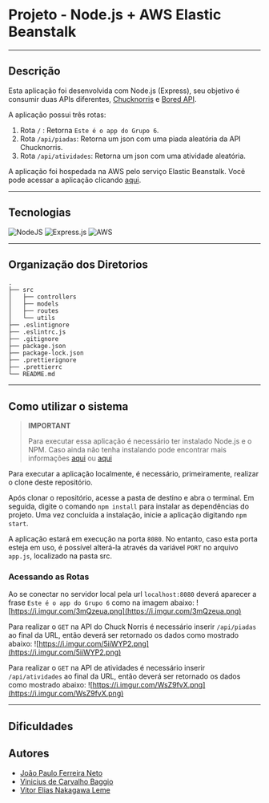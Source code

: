# Projeto - Node.js + AWS Elastic Beanstalk

---

## Descrição

Esta aplicação foi desenvolvida com Node.js (Express), seu objetivo é consumir duas APIs diferentes, [Chucknorris](https://api.chucknorris.io/) e [Bored API](https://www.boredapi.com/).  

A aplicação possui três rotas:

1. Rota `/` : Retorna `Este é o app do Grupo 6`.
2. Rota `/api/piadas`: Retorna um json com uma piada aleatória da API Chucknorris.
3. Rota `/api/atividades`: Retorna um json com uma atividade aleatória.

A aplicação foi hospedada na AWS pelo serviço Elastic Beanstalk. Você pode acessar a aplicação clicando [aqui](http://nodejs-sprint4-env.eba-pnqnqptc.us-east-1.elasticbeanstalk.com/).

---

## Tecnologias

![NodeJS](https://img.shields.io/badge/node.js-6DA55F?style=for-the-badge&logo=node.js&logoColor=white)
![Express.js](https://img.shields.io/badge/express.js-%23404d59.svg?style=for-the-badge&logo=express&logoColor=%2361DAFB)
![AWS](https://img.shields.io/badge/AWS-%23FF9900.svg?style=for-the-badge&logo=amazon-aws&logoColor=white)

---

## Organização dos Diretorios

```shell
.
├── src
│   ├── controllers
│   ├── models
│   ├── routes
│   └── utils
├── .eslintignore
├── .eslintrc.js
├── .gitignore
├── package.json
├── package-lock.json
├── .prettierignore
├── .prettierrc
└── README.md
```

---

## Como utilizar o sistema

>**IMPORTANT**
>
>Para executar essa aplicação é necessário ter instalado Node.js e o NPM. Caso ainda não tenha instalando pode encontrar mais informações [aqui](https://nodejs.org/en/learn/getting-started/how-to-install-nodejs) ou [aqui](https://docs.npmjs.com/cli/v10/configuring-npm/install)

Para executar a aplicação localmente, é necessário, primeiramente, realizar o clone deste repositório.

 Após clonar o repositório, acesse a pasta de destino e abra o terminal. Em seguida, digite o comando `npm install` para instalar as dependências do projeto. Uma vez concluída a instalação, inicie a aplicação digitando `npm start`.

A aplicação estará em execução na porta `8080`. No entanto, caso esta porta esteja em uso, é possível alterá-la através da variável `PORT` no arquivo `app.js`, localizado na pasta src.

### Acessando as Rotas

Ao se conectar no servidor local pela url `localhost:8080` deverá aparecer a frase ` Este é o app do Grupo 6 ` como na imagem abaixo:
![https://i.imgur.com/3mQzeua.png](https://i.imgur.com/3mQzeua.png)

Para realizar o `GET` na API do Chuck Norris é necessário inserir `/api/piadas` ao final da URL, então deverá ser retornado os dados como mostrado abaixo:
![https://i.imgur.com/5iiWYP2.png](https://i.imgur.com/5iiWYP2.png)

Para realizar o `GET` na API de atividades é necessário inserir `/api/atividades` ao final da URL, então deverá ser retornado os dados como mostrado abaixo:
![https://i.imgur.com/WsZ9fvX.png](https://i.imgur.com/WsZ9fvX.png)

---

## Dificuldades

## Autores

- [João Paulo Ferreira Neto](https://github.com/JoaoPauloFerreiraN)
- [Vinicius de Carvalho Baggio](https://github.com/vinicius-compass)
- [Vitor Elias Nakagawa Leme](https://github.com/VitorNakagawa)
